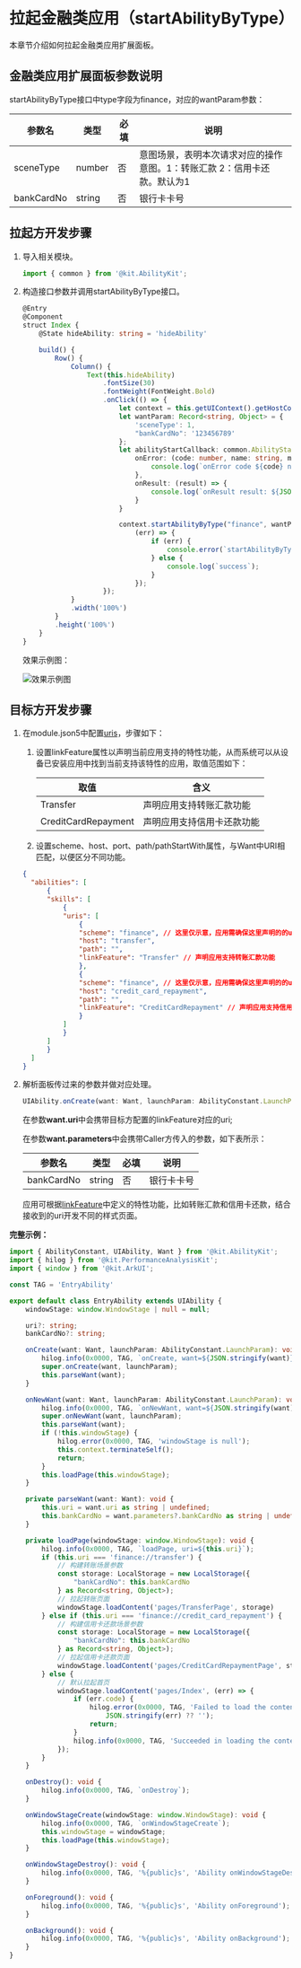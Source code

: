 # 拉起金融类应用（startAbilityByType）

本章节介绍如何拉起金融类应用扩展面板。

## 金融类应用扩展面板参数说明

startAbilityByType接口中type字段为finance，对应的wantParam参数：

| 参数名            | 类型                                                         | 必填 | 说明 |
| -------------------- | ------------------------------------------------------------ | -------- | -------- |
| sceneType            | number                          | 否 | 意图场景，表明本次请求对应的操作意图。1：转账汇款 2：信用卡还款。默认为1 |
| bankCardNo      | string                                               | 否  | 银行卡卡号 |

## 拉起方开发步骤
1. 导入相关模块。 
    ```ts
    import { common } from '@kit.AbilityKit';
    ```
2. 构造接口参数并调用startAbilityByType接口。

    ```ts
    @Entry
    @Component
    struct Index {
        @State hideAbility: string = 'hideAbility'

        build() {
            Row() {
                Column() {
                    Text(this.hideAbility)
                        .fontSize(30)
                        .fontWeight(FontWeight.Bold)
                        .onClick(() => {
                            let context = this.getUIContext().getHostContext() as common.UIAbilityContext;
                            let wantParam: Record<string, Object> = {
                                'sceneType': 1,
                                "bankCardNo": '123456789'
                            };
                            let abilityStartCallback: common.AbilityStartCallback = {
                                onError: (code: number, name: string, message: string) => {
                                    console.log(`onError code ${code} name: ${name} message: ${message}`);
                                },
                                onResult: (result) => {
                                    console.log(`onResult result: ${JSON.stringify(result)}`);
                                }
                            }

                            context.startAbilityByType("finance", wantParam, abilityStartCallback,
                                (err) => {
                                    if (err) {
                                        console.error(`startAbilityByType fail, err: ${JSON.stringify(err)}`);
                                    } else {
                                        console.log(`success`);
                                    }
                                });
                        });
                }
                .width('100%')
            }
            .height('100%')
        }
    }
    ```
    效果示例图：
    
    ![效果示例图](./figures/start-finance-panel.png)

## 目标方开发步骤

1. 在module.json5中配置[uris](../quick-start/module-configuration-file.md#skills标签)，步骤如下：
   1. 设置linkFeature属性以声明当前应用支持的特性功能，从而系统可以从设备已安装应用中找到当前支持该特性的应用，取值范围如下：

        | 取值           | 含义                         |
        | -------------- | ---------------------------- |
        | Transfer     | 声明应用支持转账汇款功能 		|
        | CreditCardRepayment      | 声明应用支持信用卡还款功能		|
   2. 设置scheme、host、port、path/pathStartWith属性，与Want中URI相匹配，以便区分不同功能。

    ```json
    {
      "abilities": [
          {
          "skills": [
              {
              "uris": [
                  {
                  "scheme": "finance", // 这里仅示意，应用需确保这里声明的的uri能被外部正常拉起
                  "host": "transfer",
                  "path": "",
                  "linkFeature": "Transfer" // 声明应用支持转账汇款功能
                  },
                  {
                  "scheme": "finance", // 这里仅示意，应用需确保这里声明的的uri能被外部正常拉起
                  "host": "credit_card_repayment",
                  "path": "",
                  "linkFeature": "CreditCardRepayment" // 声明应用支持信用卡还款功能
                  }
              ]
              }
          ]
          }
      ]
    }
    ```
   
2. 解析面板传过来的参数并做对应处理。

    ```ts
    UIAbility.onCreate(want: Want, launchParam: AbilityConstant.LaunchParam): void
    ```

    在参数**want.uri**中会携带目标方配置的linkFeature对应的uri;

    在参数**want.parameters**中会携带Caller方传入的参数，如下表所示：

    | 参数名          | 类型                                                         | 必填 | 说明 |
    | -------------------- | ------------------------------------------------------------ | -------- | -------- |
    | bankCardNo  | string | 否  | 银行卡卡号 |

    应用可根据[linkFeature](../quick-start/module-configuration-file.md#skills标签)中定义的特性功能，比如转账汇款和信用卡还款，结合接收到的uri开发不同的样式页面。

**完整示例：**

```ts
import { AbilityConstant, UIAbility, Want } from '@kit.AbilityKit';
import { hilog } from '@kit.PerformanceAnalysisKit';
import { window } from '@kit.ArkUI';

const TAG = 'EntryAbility'

export default class EntryAbility extends UIAbility {
    windowStage: window.WindowStage | null = null;

    uri?: string;
    bankCardNo?: string;

    onCreate(want: Want, launchParam: AbilityConstant.LaunchParam): void {
        hilog.info(0x0000, TAG, `onCreate, want=${JSON.stringify(want)}`);
        super.onCreate(want, launchParam);
        this.parseWant(want);
    }

    onNewWant(want: Want, launchParam: AbilityConstant.LaunchParam): void {
        hilog.info(0x0000, TAG, `onNewWant, want=${JSON.stringify(want)}`);
        super.onNewWant(want, launchParam);
        this.parseWant(want);
        if (!this.windowStage) {
            hilog.error(0x0000, TAG, 'windowStage is null');
            this.context.terminateSelf();
            return;
        }
        this.loadPage(this.windowStage);
    }

    private parseWant(want: Want): void {
        this.uri = want.uri as string | undefined;
        this.bankCardNo = want.parameters?.bankCardNo as string | undefined;
    }

    private loadPage(windowStage: window.WindowStage): void {
        hilog.info(0x0000, TAG, `loadPage, uri=${this.uri}`);
        if (this.uri === 'finance://transfer') {
            // 构建转账场景参数
            const storage: LocalStorage = new LocalStorage({
                "bankCardNo": this.bankCardNo
            } as Record<string, Object>);
            // 拉起转账页面
            windowStage.loadContent('pages/TransferPage', storage)
        } else if (this.uri === 'finance://credit_card_repayment') {
            // 构建信用卡还款场景参数
            const storage: LocalStorage = new LocalStorage({
                "bankCardNo": this.bankCardNo
            } as Record<string, Object>);
            // 拉起信用卡还款页面
            windowStage.loadContent('pages/CreditCardRepaymentPage', storage)
        } else {
            // 默认拉起首页
            windowStage.loadContent('pages/Index', (err) => {
                if (err.code) {
                    hilog.error(0x0000, TAG, 'Failed to load the content. Cause: %{public}s',
                        JSON.stringify(err) ?? '');
                    return;
                }
                hilog.info(0x0000, TAG, 'Succeeded in loading the content.');
            });
        }
    }

    onDestroy(): void {
        hilog.info(0x0000, TAG, `onDestroy`);
    }

    onWindowStageCreate(windowStage: window.WindowStage): void {
        hilog.info(0x0000, TAG, `onWindowStageCreate`);
        this.windowStage = windowStage;
        this.loadPage(this.windowStage);
    }

    onWindowStageDestroy(): void {
        hilog.info(0x0000, TAG, '%{public}s', 'Ability onWindowStageDestroy');
    }

    onForeground(): void {
        hilog.info(0x0000, TAG, '%{public}s', 'Ability onForeground');
    }

    onBackground(): void {
        hilog.info(0x0000, TAG, '%{public}s', 'Ability onBackground');
    }
}
```